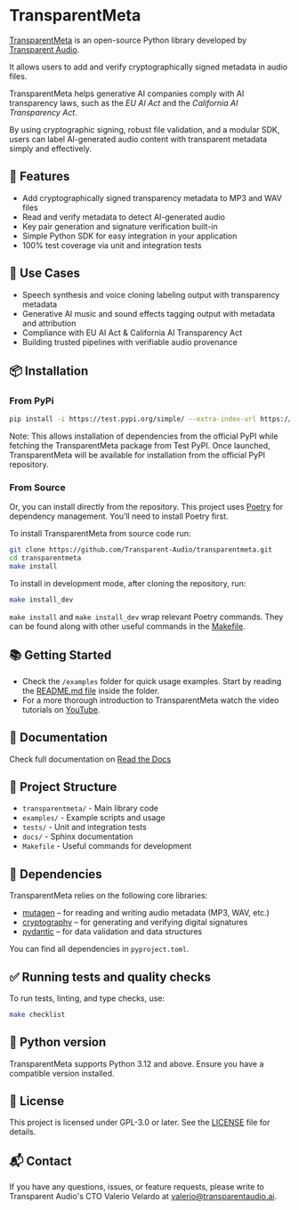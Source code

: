# TransparentMeta

[TransparentMeta](https://github.com/Transparent-Audio/transparentmeta) is an 
open-source Python library developed by 
[Transparent Audio](https://www.transparentaudio.ai/). 

It allows users to add and verify cryptographically signed metadata in 
audio files. 

TransparentMeta helps generative AI companies comply with AI transparency laws, 
such as the *EU AI Act* and the *California AI Transparency Act*. 

By using cryptographic signing, robust file 
validation, and a modular SDK, users can label AI-generated audio 
content with transparent metadata simply and effectively.

## 🚀 Features

- Add cryptographically signed transparency metadata to MP3 and WAV files  
- Read and verify metadata to detect AI-generated audio  
- Key pair generation and signature verification built-in  
- Simple Python SDK for easy integration in your application
- 100% test coverage via unit and integration tests  

## 🔧 Use Cases

- Speech synthesis and voice cloning labeling output with transparency metadata  
- Generative AI music and sound effects tagging output with metadata and attribution  
- Compliance with EU AI Act & California AI Transparency Act  
- Building trusted pipelines with verifiable audio provenance  

## 📦 Installation

### From PyPi
```bash
pip install -i https://test.pypi.org/simple/ --extra-index-url https://pypi.org/simple transparentmeta
```
Note: This allows installation of dependencies from the official PyPI while 
fetching the TransparentMeta package from Test PyPI. Once launched, 
TransparentMeta will be available for installation from the official PyPI 
repository.

### From Source
Or, you can install directly from the repository. This project uses 
[Poetry](https://python-poetry.org/) for dependency management. You’ll need to 
install Poetry first.

To install TransparentMeta from source code run:
```bash
git clone https://github.com/Transparent-Audio/transparentmeta.git
cd transparentmeta
make install
```

To install in development mode, after cloning the repository, run:
```bash
make install_dev
```

`make install` and `make install_dev` wrap relevant Poetry commands. They can 
be found along with other useful commands in the [Makefile](Makefile).


## 📚 Getting Started 
- Check the `/examples` folder for quick usage examples. Start by reading the 
[README.md file](examples/README.md) inside the folder.
- For a more thorough introduction to TransparentMeta watch the video 
  tutorials on [YouTube](https://www.youtube.com/watch?v=hJqjb_6wGsw&list=PL-a9rWjvfqdRqYS1E6oJlC39TOz_N3yDJ&index=1&ab_channel=TransparentAudio).

## 📖 Documentation 
Check full documentation on [Read the Docs](https://transparentmeta.readthedocs.io/en/stable/)

## 📂 Project Structure 
- `transparentmeta/` - Main library code
- `examples/` - Example scripts and usage
- `tests/` - Unit and integration tests
- `docs/` - Sphinx documentation
- `Makefile` - Useful commands for development

## 🧩 Dependencies 
TransparentMeta relies on the following core libraries:
- [mutagen](https://mutagen.readthedocs.io/en/latest/) – for reading and writing audio metadata (MP3, WAV, etc.)
- [cryptography](https://cryptography.io/en/latest/) – for generating and verifying digital signatures 
- [pydantic](https://docs.pydantic.dev/latest/) – for data validation and 
  data structures

You can find all dependencies in `pyproject.toml`.

## ✅ Running tests and quality checks 
To run tests, linting, and type checks, use:
```bash
make checklist
```

## 🐍 Python version 
TransparentMeta supports Python 3.12 and above. Ensure you have a compatible 
version installed.

## 📝 License 
This project is licensed under GPL-3.0 or later. See the [LICENSE](LICENSE) 
file for details.

## 📬 Contact 
If you have any questions, issues, or feature requests, please write to 
Transparent Audio's CTO Valerio Velardo at valerio@transparentaudio.ai.

